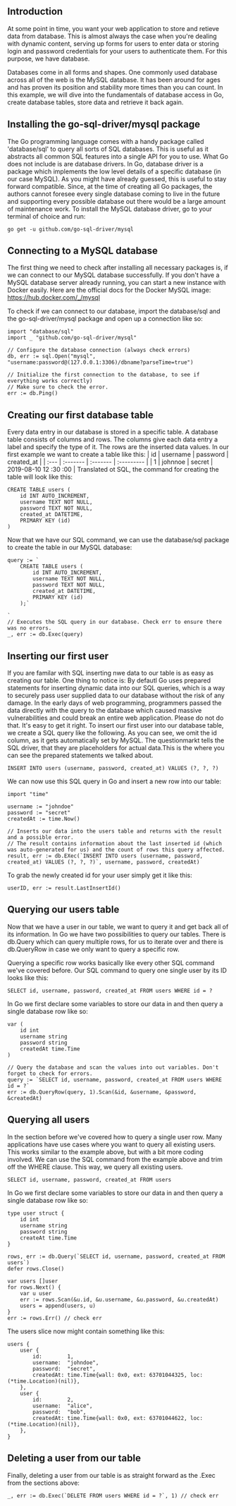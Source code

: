 ## Introduction
At some point in time, you want your web application to store and retieve data from database. This is almost always the case when you're dealing with dynamic content, serving up forms for users to enter data or storing login and password credentials for your users to authenticate them. For this purpose, we have database.

Databases come in all forms and shapes. One commonly used database across all of the web is the MySQL database. It has been around for ages and has proven its position and stability more times than you can count.
In this example, we will dive into the fundamentals of database access in Go, create database tables, store data and retrieve it back again.

## Installing the go-sql-driver/mysql package
The Go programming language comes with a handy package called 'database/sql' to query all sorts of SQL databases. This is useful as it abstracts all common SQL features into a single API for you to use. What Go does not include is are database drivers. In Go, database driver is a package which implements the low level details of a specific database (in our case MySQL). As you might have already guessed, this is useful to stay forward compatible. Since, at the time of creating all Go packages, the authors cannot foresee every single database coming to live in the future and supporting every possible database out there would be a large amount of maintenance work.
To install the MySQL database driver, go to your terminal of choice and run:
```
go get -u github.com/go-sql-driver/mysql
```

## Connecting to a MySQL database
The first thing we need to check after installing all necessary packages is, if we can connect to our MySQL database successfully. If you don't have a MySQL database server already running, you can start a new instance with Docker easily. Here are the official docs for the Docker MySQL image: https://hub.docker.com/_/mysql

To check if we can connect to our database, import the database/sql and the go-sql-driver/mysql package and open up a connection like so:
```
import "database/sql"
import _ "github.com/go-sql-driver/mysql"

// Configure the database connection (always check errors)
db, err := sql.Open("mysql", "username:password@(127.0.0.1:3306)/dbname?parseTime=true")

// Initialize the first connection to the database, to see if everything works correctly)
// Make sure to check the error.
err := db.Ping()
```

## Creating our first database table
Every data entry in our database is stored in a specific table. A database table consists of columns and rows. The columns give each data entry a label and specify the type of it. The rows are the inserted data values. In our first example we want to create a table like this:
| id   | username | password | created_at            |
| :--- | :------- | :------- | :---------            |
| 1    | johnnoe  | secret   | 2019-08-10 12 :30 :00 | 
Translated ot SQL, the command for creating the table will look like this:
```
CREATE TABLE users (
    id INT AUTO_INCREMENT,
    username TEXT NOT NULL,
    password TEXT NOT NULL,
    created_at DATETIME,
    PRIMARY KEY (id)
)
```
Now that we have our SQL command, we can use the database/sql package to create the table in our MySQL database:
```
query := `
    CREATE TABLE users (
        id INT AUTO_INCREMENT,
        username TEXT NOT NULL,
        password TEXT NOT NULL,
        created_at DATETIME,
        PRIMARY KEY (id)
    );`

`
// Executes the SQL query in our database. Check err to ensure there was no errors.
_, err := db.Exec(query)
```

## Inserting our first user
If you are familar with SQL inserting nwe data to our table is as easy as creating our table. One thing to notice is: By defautl Go uses prepared statements for inserting dynamic data into our SQL queries, which is a way to securely pass user supplied data to our database without the risk of any damage. In the early days of web programming, programmers passed the data directly with the query to the database which caused massive vulnerabilities and could break an entire web application. Please do not do that. It's easy to get it right.
To insert our first user into our database table, we create a SQL query like the following. As you can see, we omit the id column, as it gets automatically set by MySQL. The questionmarkt tells the SQL driver, that they are placeholders for actual data.This is the where you can see the prepared statements we talked about.
```
INSERT INTO users (username, password, created_at) VALUES (?, ?, ?)
```
We can now use this SQL query in Go and insert a new row into our table:
```
import "time"

username := "johndoe"
password := "secret"
createdAt := time.Now()

// Inserts our data into the users table and returns with the result and a possible error.
// The result contains information about the last inserted id (which was auto-generated for us) and the count of rows this query affected.
result, err := db.EXec(`INSERT INTO users (username, password, created_at) VALUES (?, ?, ?)`, username, password, createdAt)
```
To grab the newly created id for your user simply get it like this:
```
userID, err := result.LastInsertId()
```

## Querying our users table
Now that we have a user in our table, we want to query it and get back all of its information. In Go we have two possibilities to query our tables. There is db.Query which can query multiple rows, for us to iterate over and there is db.QueryRow in case we only want to query a specific row.

Querying a specific row works basically like every other SQL command we've covered before. Our SQL command to query one single user by its ID looks like this:
```
SELECT id, username, password, created_at FROM users WHERE id = ?
```
In Go we first declare some variables to store our data in and then query a single database row like so:
```
var (
    id int
    username string
    password string
    createdAt time.Time
)

// Query the database and scan the values into out variables. Don't forget to check for errors.
query := `SELECT id, username, password, created_at FROM users WHERE id = ?`
err := db.QueryRow(query, 1).Scan(&id, &username, &password, &createdAt)
```

## Querying all users
In the section before we've covered how to query a single user row. Many applications have use cases where you want to query all existing users. This works similar to the example above, but with a bit more coding involved.
We can use the SQL command from the example above and trim off the WHERE clause. This way, we query all existing users.
```
SELECT id, username, password, created_at FROM users
```
In Go we first declare some variables to store our data in and then query a single database row like so:
```
type user struct {
    id int
    username string
    password string
    createAt time.Time
}

rows, err := db.Query(`SELECT id, username, password, created_at FROM users`)
defer rows.Close()

var users []user
for rows.Next() {
    var u user
    err := rows.Scan(&u.id, &u.username, &u.password, &u.createdAt)
    users = append(users, u)
}
err := rows.Err() // check err
```
The users slice now might contain something like this:
```
users {
    user {
        id:        1,
        username:  "johndoe",
        password:  "secret",
        createdAt: time.Time{wall: 0x0, ext: 63701044325, loc: (*time.Location)(nil)},
    },
    user {
        id:        2,
        username:  "alice",
        password:  "bob",
        createdAt: time.Time{wall: 0x0, ext: 63701044622, loc: (*time.Location)(nil)},
    },
}
```

## Deleting a user from our table
Finally, deleting a user from our table is as straight forward as the .Exec from the sections above:
```
_, err := db.Exec(`DELETE FROM users WHERE id = ?`, 1) // check err
```
